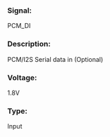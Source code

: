 ### Signal:
PCM_DI

### Description:
PCM/I2S Serial data in (Optional)

### Voltage:
1.8V

### Type:
Input
